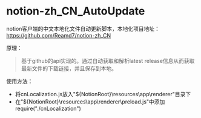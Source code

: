 # notion-zh_CN_AutoUpdate
notion客户端的中文本地化文件自动更新脚本，本地化项目地址：https://github.com/Reamd7/notion-zh_CN

原理：  
> 基于github的api实现的。通过自动获取和解析latest release信息从而获取最新文件的下载链接，并且保存到本地。

使用方法：
- 将cnLocalization.js放入"${NotionRoot}\resources\app\renderer"目录下
- 在"${NotionRoot}\resources\app\renderer\preload.js"中添加require("./cnLocalization")
